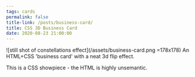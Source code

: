 ```yaml
---
tags: cards
permalink: false
title-link: /posts/business-card/
title: CSS 3D Business Card
date: 2020-08-23 21:00:00
---
```

![still shot of constellations effect](/assets/business-card.png =178x178)
An HTML+CSS 'business card' with a neat 3d flip effect.

This is a CSS showpiece - the HTML is highly unsemantic.